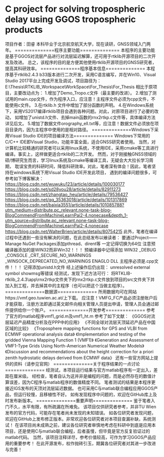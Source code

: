 # C project for solving tropospheric delay using GGOS tropospheric products
 项目作者：田睿 本科毕业于北京航空航天大学，现在读研，GNSS领域入门两年。
  ==============程序主要功能==============
  本程序的主要功能是基于GGOS对流层产品进行对流层延迟解算，还可用于rtklib开源项目的二次开发及改进。 总之，该程序的目的是方便其他使用rtklib开源项目的GNSS研究者，提高其科研效率。
  ==============程序基本信息==============
  本程序基于rtklib2.4.3 b33版本进行二次开发，采用C语言编写，并在Win10、Visual Studio 2017平台上完成开发及调试，项目路径为： ‪E:\Thesis\RTKLIB_Workspace\WorkSpace\For_Thesis\For_Thesis 相比于原项目，主要改动点为：
  1.增加了Demo_Tropo.c文件（最主要的改进）。
  2.增加了测试用的main.cpp文件，作为程序入口，应注意！主程序文件必须为cpp文件，不能使用c文件。
  3.在rtklib.h 文件中增加了部分函数的声明。
  4.在Windows系统下，采用VS2017编译rtklib项目会遇到各种问题。对此，对原项目进行了必要的改动， 如增加了unistd.h文件、去掉main函数的rnx2rtkp.c文件等，具体编译方法详见后文。
  5.增加了数据文件orography_ell.txt等，应注意！数据文件必须放在项目目录内，因为主程序中使用的是相对路径。
  ==============Windows下采用Visual Studio IDE的项目编译方法==============
  Windows下常用的C/C++ IDE即Visual Studio，功能丰富全面，适合GNSS研究者使用。 当然，对计算机比较精通的研究者可以采用linux系统，不使用IDE，采用cmake等工具进行编译。事实上，这样做更适合rtklib的二次开发。 然而，对于刚接触GNSS领域的硕/博研究生而言，学习linux系统及cmake等编译工具，无疑会大大拉长学习周期， 耽误宝贵的科研时间，降低科研效率。对此，笔者深有体会！因此，笔者坚持在windows系统下用Visual Studio IDE开发此项目， 遇到的编译问题很多，可参考如下博客解决：
  https://blog.csdn.net/wuwuku123/article/details/100030177
  https://blog.csdn.net/sd28you28/article/details/82911273
  https://blog.csdn.net/zhangtao_heu/article/details/79536427
  https://blog.csdn.net/qq_35363018/article/details/101317869
  https://blog.csdn.net/baixia3551/article/details/101085788?utm_medium=distribute.pc_relevant.none-task-blog-BlogCommendFromMachineLearnPai2-4.nonecase&depth_1-utm_source=distribute.pc_relevant.none-task-blog-BlogCommendFromMachineLearnPai2-4.nonecase https://blog.csdn.net/WalterBrien/article/details/80754215
  此外，笔者在编译过程中还遇到一些没有解决的问题，在此总结发布以飨读者：
  要通过Project——Manage NuGet Packages添加pthread、dirent等
  一定记得切换为64位 注意预编译器添加的是WIN32而非Win32！！！
  预编译器中记得添加
  WIN32
  _DEBUG _CONSOLE
  _CRT_SECURE_NO_WARNINGS
  _WINSOCK_DEPRECATED_NO_WARNINGS
  ENAGLO
  DLL
  主程序必须是.cpp文件！！！
  记得添加unistd.h文件 经上述操作后仍出现：
  unresolved external symbol showmsg等错误
  经测试，发现下述方法可行： 将RTKLIB-rtklib_2.4.3\app\rnx2rtkp文件夹下的rnx2rtkp.c文件放到项目的src文件夹下并加入到工程，并去掉其中的主程序（也可以把这个当做主程序）。
  ==============数据源==============
  所用数据均可在网站https://vmf.geo.tuwien.ac.at/上下载。 应注意！VMFG_FC产品必须注册账户后才能获取，注册方法即通过英文邮件向相关管理人员提出申请，管理人员会通过邮件提供给你一个账户。 ==============开发参考==============
  参考了官方的matlab程序vmf1_grid.m及vmf1_ht.m
  参考了如下文献：
  《GGOS对流层延迟产品精度分析及在PPP中的应用》
  《不同全球对流层天顶延迟产品在中国区域的比较》
  《Troposphere mapping functions for GPS and VLBI from ECMWF operational analysis data》
  《Implementation and testing of the gridded Vienna Mapping Function 1 (VMF1)》
  《Generation and Assessment of VMF1-Type Grids Using North-American Numerical Weather Models》
  《Discussion and recommendations about the height correction for a priori zenith hydrostatic delays derived from ECMWF data》
  还有一些官方网站上提供的资料（请参见官网）
  ==============关于程序结果的一点讨论==============
  经测试，本项目运行结果与官方matlab程序有一定出入，差距在厘米级。 经检查，笔者自认为这并非是编程的问题，而是必然存在的数值计算误差，因为C程序与matlab程序的数值精度不同。 笔者测试的结果是本程序更接近IGS发布的天顶对流层延迟数据。 也可采用C与matlab联合编程应用GGOS产品，但运行较慢，且移植性不好。 如有发现程序中问题的，欢迎在GitHub库上及时发布新版本。
  ==============重要声明==============
  鉴于笔者入门不久，水平有限，有所疏漏在所难免。 该项目仅供研究者参考，并非TU Wien发布的官方代码，可能存在笔者尚未发现的未知错误。 如各位研究者发现问题，欢迎在GitHub上发布修正版本。非常欢迎各位研究者对本项目查漏补缺，系统测试！ 在该项目尚未成熟之前，建议各位研究者审慎地考虑在科研中到底是应用本项目，还是使用C与matlab联合编程，后者虽慢，但毕竟是官方反复验证过的matlab代码。 当然，该项目注释详尽，参考价值较高，可作为学习GGOS产品应用的重要参考！ 在此开源发布，权作抛砖引玉，期冀各位研究者对其进一步改进与完善！
